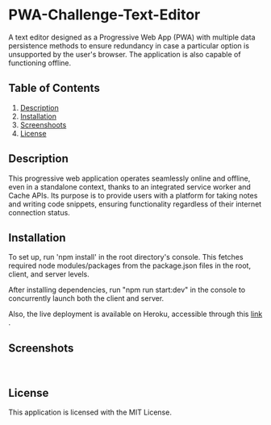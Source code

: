 # PWA-Challenge-Text-Editor
A text editor designed as a Progressive Web App (PWA) with multiple data persistence methods to ensure redundancy in case a particular option is unsupported by the user's browser. The application is also capable of functioning offline.

 ## Table of Contents
 1. [Description](#description)
 2. [Installation](#installation)
 3. [Screenshoots](#screenshots)
 4. [License](#license)

 ## Description
This progressive web application operates seamlessly online and offline, even in a standalone context, thanks to an integrated service worker and Cache APIs. Its purpose is to provide users with a platform for taking notes and writing code snippets, ensuring functionality regardless of their internet connection status.

 ## Installation
To set up, run 'npm install' in the root directory's console. This fetches required node modules/packages from the package.json files in the root, client, and server levels.

After installing dependencies, run "npm run start:dev" in the console to concurrently launch both the client and server.

Also, the live deployment is available on Heroku, accessible through this [link](https://eleazarf-jate-235721b2d008.herokuapp.com/) .
 
 ## Screenshots
 ![]()
 ![]()
 ![]()
 
 ## License
 This application is licensed with the MIT License.